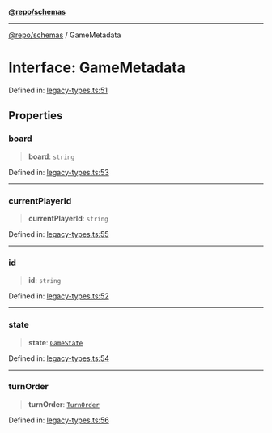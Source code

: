 [**@repo/schemas**](../README.md)

***

[@repo/schemas](../globals.md) / GameMetadata

# Interface: GameMetadata

Defined in: [legacy-types.ts:51](https://github.com/alexqguo/drinking-board-game-v3/blob/319f46e6df50e1a195afdf9748097c1d21edcb71/packages/schemas/src/legacy-types.ts#L51)

## Properties

### board

> **board**: `string`

Defined in: [legacy-types.ts:53](https://github.com/alexqguo/drinking-board-game-v3/blob/319f46e6df50e1a195afdf9748097c1d21edcb71/packages/schemas/src/legacy-types.ts#L53)

***

### currentPlayerId

> **currentPlayerId**: `string`

Defined in: [legacy-types.ts:55](https://github.com/alexqguo/drinking-board-game-v3/blob/319f46e6df50e1a195afdf9748097c1d21edcb71/packages/schemas/src/legacy-types.ts#L55)

***

### id

> **id**: `string`

Defined in: [legacy-types.ts:52](https://github.com/alexqguo/drinking-board-game-v3/blob/319f46e6df50e1a195afdf9748097c1d21edcb71/packages/schemas/src/legacy-types.ts#L52)

***

### state

> **state**: [`GameState`](../enumerations/GameState.md)

Defined in: [legacy-types.ts:54](https://github.com/alexqguo/drinking-board-game-v3/blob/319f46e6df50e1a195afdf9748097c1d21edcb71/packages/schemas/src/legacy-types.ts#L54)

***

### turnOrder

> **turnOrder**: [`TurnOrder`](../enumerations/TurnOrder.md)

Defined in: [legacy-types.ts:56](https://github.com/alexqguo/drinking-board-game-v3/blob/319f46e6df50e1a195afdf9748097c1d21edcb71/packages/schemas/src/legacy-types.ts#L56)
